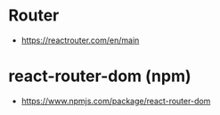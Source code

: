 
# Router
- https://reactrouter.com/en/main


# react-router-dom (npm)
- https://www.npmjs.com/package/react-router-dom
